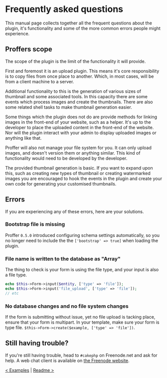 # Frequently asked questions
This manual page collects together all the frequent questions about the plugin, it's functionality and some of the more
common errors people might experience.

## Proffers scope
The scope of the plugin is the limit of the functionality it will provide.

First and foremost it is an upload plugin. This means it's core responsibility is to copy files from once place to
another. Which, in most cases, will be from a client machine to a server.

Additional functionality to this is the generation of various sizes of thumbnail and some associated tools. In this
capacity there are some events which process images and create the thumbnails. There are also some related shell tasks
to make thumbnail generation easier.

Some things which the plugin does not do are provide methods for linking images in the front-end of your website, such
as a helper. It's up to the developer to place the uploaded content in the front-end of the website. Nor will the plugin
interact with your admin to display uploaded images or anything like that.

Proffer will also not manage your file system for you. It can only upload images, and doesn't version them or anything
similar. This kind of functionality would need to be developed by the developer.

The provided thumbnail generation is basic. If you want to expand upon this, such as creating new types of thumbnail or
creating watermarked images you are encouraged to hook the events in the plugin and create your own code for generating
your customised thumbnails.

## Errors
If you are experiencing any of these errors, here are your solutions.

### Bootstrap file is missing
Proffer `0.5.0` introduced configuring schema settings automatically, so you no longer need to include the the
`['bootstrap' => true]` when loading the plugin.

### File name is written to the database as "Array"
The thing to check is your form is using the file type, and your input is also a file type.

```php
echo $this->Form->input($entity, ['type' => 'file']);
echo $this->Form->input('file_upload', ['type' => 'file']);
// etc
```
### No database changes and no file system changes
If the form is submitting without issue, yet no file upload is tacking place, ensure that your form is multipart. In your template, make sure your form is type file. `$this->Form->create($example, ['type' => 'file'])`.

## Still having trouble?
If you're still having trouble, head to `#cakephp` on Freenode.net and ask for help. A web chat client is available
on [the Freenode website](http://webchat.freenode.net/).


[< Examples](examples.md) | [Readme >](../README.md)
